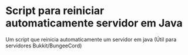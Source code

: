 # Script para reiniciar automaticamente servidor em Java
Um script que reinicia automaticamente um servidor em java (Útil para servidores Bukkit/BungeeCord)
